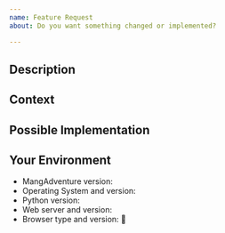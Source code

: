 ```yaml
---
name: Feature Request
about: Do you want something changed or implemented?

---
```


## Description
<!-- Provide a detailed description of the -->
<!-- change or addition you are proposing. -->

## Context
<!-- Why is this change or addition important to you? -->
<!-- How would you use it, and how can it benefit other users? -->

## Possible Implementation
<!-- Not obligatory, but suggest an idea for implementing the feature. -->

## Your Environment
<!-- Include as many relevant details about your environment as possible. -->
* MangAdventure version:
* Operating System and version:
* Python version:
* Web server and version:
* Browser type and version:
:rocket:
